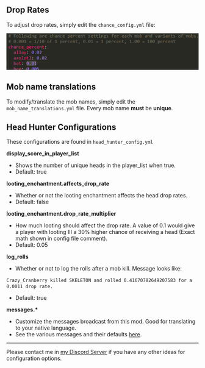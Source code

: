 
## Drop Rates

To adjust drop rates, simply edit the `chance_config.yml` file:

![image](images/AdjustDropRates.png)

## Mob name translations

To modify/translate the mob names, simply edit the `mob_name_translations.yml` file. 
Every mob name **must** be **unique**.

## Head Hunter Configurations

These configurations are found in `head_hunter_config.yml`

**display_score_in_player_list**
- Shows the number of unique heads in the player_list when true.
- Default: true

**looting_enchantment.affects_drop_rate**
- Whether or not the looting enchantment affects the head drop rates.
- Default: false

**looting_enchantment.drop_rate_multiplier**
- How much looting should affect the drop rate. A value of 0.1 would give a player
with looting III a 30% higher chance of receiving a head (Exact math shown in config file comment).
- Default: 0.05

**log_rolls**
- Whether or not to log the rolls after a mob kill. Message looks like:
```
Crazy_Cranberry killed SKELETON and rolled 0.41670782649207583 for a 0.0011 drop rate.
```
- Default: true

__messages.*__
- Customize the messages broadcast from this mod. Good for translating to your native language.
- See the various messages and their defaults [here](src/main/resources/head_hunter_config.yml).

----------------------------------------------------------
Please contact me in [my Discord Server](https://discord.gg/UTjtJPTjGG) if you have any other ideas for configuration options.